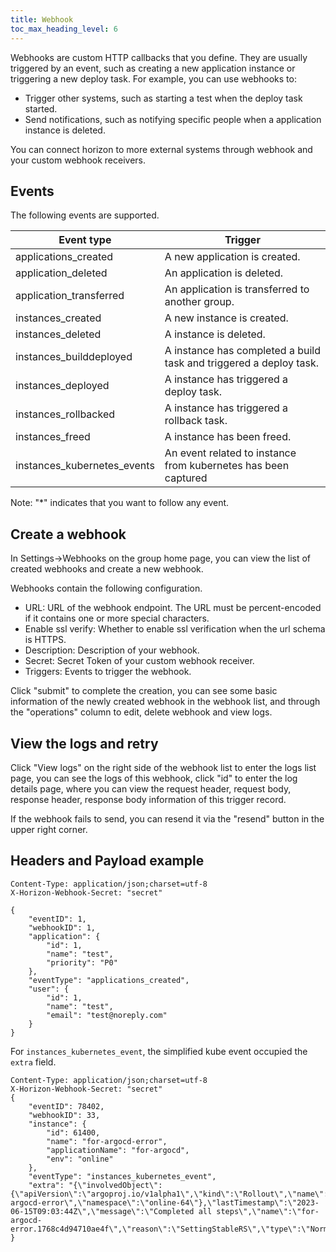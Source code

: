 ```yaml
---
title: Webhook
toc_max_heading_level: 6
---
```


Webhooks are custom HTTP callbacks that you define. They are usually triggered by an event, such as creating a new application instance or triggering a new deploy task. For example, you can use webhooks to:

- Trigger other systems, such as starting a test when the deploy task started.
- Send notifications, such as notifying specific people when a application instance is deleted.

You can connect horizon to more external systems through webhook and your custom webhook receivers.

## Events

The following events are supported.

| Event type                 | Trigger                                                           |
| -----------------------    | ----------------------------------------------------------------- |
| applications_created       | A new application is created.                                     |
| application_deleted        | An application is deleted.                                        |
| application_transferred    | An application is transferred to another group.                   |
| instances_created            | A new instance is created.                                         |
| instances_deleted            | A instance is deleted.                                             |
| instances_builddeployed     | A instance has completed a build task and triggered a deploy task. |
| instances_deployed          | A instance has triggered a deploy task.                            |
| instances_rollbacked        | A instance has triggered a rollback task.                          |
| instances_freed             | A instance has been freed.                                         |
| instances_kubernetes_events | An event related to instance from kubernetes has been captured     |

Note: "*" indicates that you want to follow any event.

## Create a webhook

In Settings->Webhooks on the group home page, you can view the list of created webhooks and create a new webhook.

Webhooks contain the following configuration.

- URL: URL of the webhook endpoint. The URL must be percent-encoded if it contains one or more special characters.
- Enable ssl verify: Whether to enable ssl verification when the url schema is HTTPS.
- Description: Description of your webhook.
- Secret: Secret Token of your custom webhook receiver.
- Triggers: Events to trigger the webhook.

Click "submit" to complete the creation, you can see some basic information of the newly created webhook in the webhook list, and through the "operations" column to edit, delete webhook and view logs.

## View the logs and retry

Click "View logs" on the right side of the webhook list to enter the logs list page, you can see the logs of this webhook, click "id" to enter the log details page, where you can view the request header, request body, response header, response body information of this trigger record.

If the webhook fails to send, you can resend it via the "resend" button in the upper right corner.

## Headers and Payload example

```
Content-Type: application/json;charset=utf-8
X-Horizon-Webhook-Secret: "secret"

{
    "eventID": 1,
    "webhookID": 1,
    "application": {
        "id": 1,
        "name": "test",
        "priority": "P0"
    },
    "eventType": "applications_created",
    "user": {
        "id": 1,
        "name": "test",
        "email": "test@noreply.com"
    }
}
```

For `instances_kubernetes_event`, the simplified kube event occupied the `extra` field.

```
Content-Type: application/json;charset=utf-8
X-Horizon-Webhook-Secret: "secret"
{
    "eventID": 78402,
    "webhookID": 33,
    "instance": {
        "id": 61400,
        "name": "for-argocd-error",
        "applicationName": "for-argocd",
        "env": "online"
    },
    "eventType": "instances_kubernetes_event",
    "extra": "{\"involvedObject\":{\"apiVersion\":\"argoproj.io/v1alpha1\",\"kind\":\"Rollout\",\"name\":\"for-argocd-error\",\"namespace\":\"online-64\"},\"lastTimestamp\":\"2023-06-15T09:03:44Z\",\"message\":\"Completed all steps\",\"name\":\"for-argocd-error.1768c4d94710ae4f\",\"reason\":\"SettingStableRS\",\"type\":\"Normal\"}"
}
```
